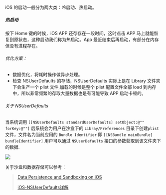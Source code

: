 iOS 的启动一般分为两大类：冷启动、热启动。
##### 热启动
按下 Home 键的时候，iOS APP 还存存在一段时间，这时点击 APP 马上就能恢复到原状态，这种启动我们称为热启动。App 最近结束后再启动，有部分在内存但没有进程存在。
###### 优化方案：
*  数据优化，将耗时操作做异步处理。
* 检查 NSUserDefaults 的存储，NSUserDefaults 实际上是在 Library 文件夹下会生产一个 plist 文件,加载的时候是整个 plist 配置文件全部 load 到内存中，所以非常频繁的存取大量数据也是有可能导致 APP 启动卡顿的。

###### 关于 NSUserDefaults
当系统调用 `[[NSUserDefaults standardUserDefaults] setObject:@"" forKey:@""]` 后系统会为用户在沙盒下的 `Libray/Preferences` 目录下创建`plist` 文件，文件名为当前应用的 `Bundle Identifier` 即 `[[NSBundle mainBundle] bundleIdentifier]` 用户可以通过 `NSUserDefaults` 接口的参数获取到该文件夹下的数据.

![](https://github.com/loveway/iOS-Knowledge/blob/master/image/NSUserDefaults-path.png?raw=true)


关于沙盒和数据存储可以参考：
> [Data Persistence and Sandboxing on iOS](https://code.tutsplus.com/tutorials/data-persistence-and-sandboxing-on-ios--mobile-14078)
> 
> [iOS-NSUserDefaults详解](https://juejin.im/post/5ce756aef265da1b6d3ffee6)
